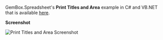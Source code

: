 GemBox.Spreadsheet's **Print Titles and Area** example in C# and VB.NET that is available [here](https://www.gemboxsoftware.com/spreadsheet/examples/excel-print-title-area/104).

**Screenshot**

![Print Titles and Area Screenshot](https://www.gemboxsoftware.com/Spreadsheet/Examples/Content/AdvancedFeatures/PrintTitlesandArea/PrintTitles.png)